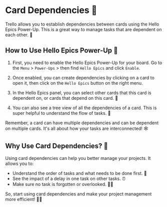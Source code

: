 # Card Dependencies 🧩

Trello allows you to establish dependencies between cards using the Hello Epics Power-Up. This is a great way to manage tasks that are dependent on each other. 🔄

## How to Use Hello Epics Power-Up 🚀

1. First, you need to enable the Hello Epics Power-Up for your board. Go to the `Menu` > `Power-Ups` > then find `Hello Epics` and click `Enable`.

2. Once enabled, you can create dependencies by clicking on a card to open it, then click on the `Hello Epics` button on the right menu.

3. In the Hello Epics panel, you can select other cards that this card is dependent on, or cards that depend on this card. 🎯

4. You can also see a tree view of all the dependencies of a card. This is super helpful to understand the flow of tasks. 🌳

Remember, a card can have multiple dependencies and can be dependent on multiple cards. It's all about how your tasks are interconnected! 🕸️

## Why Use Card Dependencies? 🤔

Using card dependencies can help you better manage your projects. It allows you to:

- Understand the order of tasks and what needs to be done first. 📝
- See the impact of a delay in one task on other tasks. ⏰
- Make sure no task is forgotten or overlooked. 🕵️‍♀️

So, start using card dependencies and make your project management more efficient! 🚀🎉
